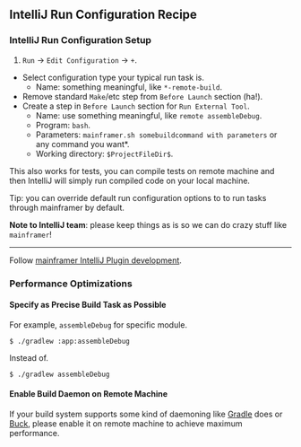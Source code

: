 ## IntelliJ Run Configuration Recipe

### IntelliJ Run Configuration Setup

1. `Run` → `Edit Configuration` → `+`.
* Select configuration type your typical run task is.
  * Name: something meaningful, like `*-remote-build`.
* Remove standard `Make`/etc step from `Before Launch` section (ha!).
* Create a step in `Before Launch` section for `Run External Tool`.
  * Name: use something meaningful, like `remote assembleDebug`.
  * Program: `bash`.
  * Parameters: `mainframer.sh somebuildcommand with parameters` or any command you want\*.
  * Working directory: `$ProjectFileDir$`.

This also works for tests, you can compile tests on remote machine and then IntelliJ will simply run compiled code on your local machine.

Tip: you can override default run configuration options to to run tasks through mainframer by default.

**Note to IntelliJ team**: please keep things as is so we can do crazy stuff like `mainframer`!

---

Follow [mainframer IntelliJ Plugin development](https://github.com/gojuno/mainframer/issues/125).

### Performance Optimizations

#### Specify as Precise Build Task as Possible

For example, `assembleDebug` for specific module.

```
$ ./gradlew :app:assembleDebug
```

Instead of.

```
$ ./gradlew assembleDebug
```

#### Enable Build Daemon on Remote Machine

If your build system supports some kind of daemoning like [Gradle](https://docs.gradle.org/current/userguide/gradle_daemon.html) does or [Buck](https://facebook.github.io/watchman/docs/install.html), please enable it on remote machine to achieve maximum performance.
